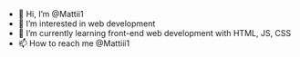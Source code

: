 - 👋 Hi, I’m @Mattii1
- 👀 I’m interested in web development
- 🌱 I’m currently learning front-end web development with HTML, JS, CSS
- 📫 How to reach me @Mattiii1

<!---
Mattii1/Mattii1 is a ✨ special ✨ repository because its `README.md` (this file) appears on your GitHub profile.
You can click the Preview link to take a look at your changes.
--->
